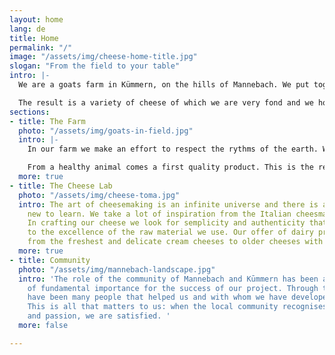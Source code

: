 ```yaml
---
layout: home
lang: de
title: Home
permalink: "/"
image: "/assets/img/cheese-home-title.jpg"
slogan: "From the field to your table"
intro: |-
  We are a goats farm in Kümmern, on the hills of Mannebach. We put together natural farming and our heritage of Italian cheese-making.

  The result is a variety of cheese of which we are very fond and we hope one day you'll love them too.
sections:
- title: The Farm
  photo: "/assets/img/goats-in-field.jpg"
  intro: |-
    In our farm we make an effort to respect the rythms of the earth. We have a livestock of 80 goats, 2 billygoats and a dog. The well being of our animals is our number 1 priority.

    From a healthy animal comes a first quality product. This is the reason why we make sure that they only eat natural fodder, they rest without being milked for about a month a year, that they spend as much time as possible outdoors and that even inside the stable they have a cosy space.
  more: true
- title: The Cheese Lab
  photo: "/assets/img/cheese-toma.jpg"
  intro: The art of cheesemaking is an infinite universe and there is always something
    new to learn. We take a lot of inspiration from the Italian cheesmaking tradition.
    In crafting our cheese we look for semplicity and authenticity that leave space
    to the excellence of the raw material we use. Our offer of dairy products varies
    from the freshest and delicate cream cheeses to older cheeses with sharper flavours.
  more: true
- title: Community
  photo: "/assets/img/mannebach-landscape.jpg"
  intro: 'The role of the community of Mannebach and Kūmmern has been and keeps beeing
    of fundamental importance for the success of our project. Through the years, there
    have been many people that helped us and with whom we have developed friendships.
    This is all that matters to us: when the local community recognises our effort
    and passion, we are satisfied. '
  more: false

---
```


